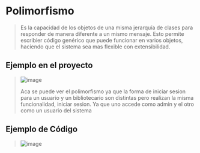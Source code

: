 # Polimorfismo 
> Es la capacidad de los objetos de una misma jerarquía de clases para responder de manera diferente a un mismo mensaje. Esto permite escribier código genérico que puede funcionar en varios objetos, haciendo que el sistema sea mas flexible  con extensibilidad.
## Ejemplo en el proyecto
>![image](https://github.com/user-attachments/assets/1b21bf42-6448-45c5-8a75-3ae7c2319e93)
>
>Aca se puede ver el polimorfismo ya que la forma de iniciar sesion para un usuario y un bibliotecario son distintas pero realizan la misma funcionalidad, iniciar sesion. Ya que uno accede como admin y el otro como un usuario del sistema
## Ejemplo de Código
>![image](https://github.com/user-attachments/assets/cd6d07e4-2500-49da-b412-209c346ceaf4)

